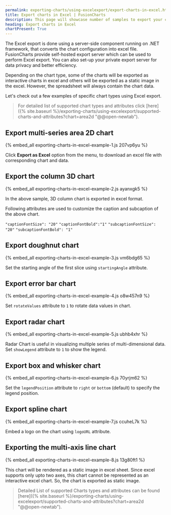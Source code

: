 ```yaml
---
permalink: exporting-charts/using-excelexport/export-charts-in-excel.html
title: Export charts in Excel | FusionCharts
description: This page will showcase number of samples to export your charts to excel.
heading: Export charts in Excel
chartPresent: True
---
```


The Excel export is done using a server-side component running on .NET framework, that converts the chart configuration into excel file. FusionCharts provide self-hosted export server which can be used to perform Excel export. You can also set-up your private export server for data privacy and better efficiency.

Depending on the chart type, some of the charts will be exported as interactive charts in excel and others will be exported as a static image in the excel. However, the spreadsheet will always contain the chart data.

Let's check out a few examples of specific chart types using Excel export.

> For detailed list of supported chart types and attributes click [here]({% site.baseurl %}/exporting-charts/using-excelexport/supported-charts-and-attributes?chart=area2d "@@open-newtab").

## Export multi-series area 2D chart

{% embed_all exporting-charts-in-excel-example-1.js 207vp6yu %}

Click __Export as Excel__ option from the menu, to download an excel file with corresponding chart and data.

## Export the column 3D chart

{% embed_all exporting-charts-in-excel-example-2.js ayanxgk5 %}

In the above sample, 3D column chart is exported in excel format.

Following attributes are used to customize the caption and subcaption of the above chart.

`"captionFontSize": "20"`
`"captionFontBold":"1"`
`"subcaptionFontSize": "20"`
`"subcaptionFontBold": "1"`

## Export doughnut chart

{% embed_all exporting-charts-in-excel-example-3.js vm6bdg65 %}

Set the starting angle of the first slice using `startingAngle` attribute.

## Export error bar chart

{% embed_all exporting-charts-in-excel-example-4.js o8w457n9 %}

Set `rotateValues` attribute to `1` to rotate data values in chart.

## Export radar chart

{% embed_all exporting-charts-in-excel-example-5.js ubhb4xhr %}

Radar Chart is useful in visualizing multiple series of multi-dimensional data. Set `showLegend` attribute to `1` to show the legend.

## Export box and whisker chart

{% embed_all exporting-charts-in-excel-example-6.js 70yrjm62 %}

Set the `legendPosition` attribute to `right` or `bottom` (default) to specify the legend position.

## Export spline chart

{% embed_all exporting-charts-in-excel-example-7.js ccuheL7k %}

Embed a logo on the chart using `logoURL` attribute.

## Exporting the multi-axis line chart

{% embed_all exporting-charts-in-excel-example-8.js 13g80ft1 %}

This chart will be rendered as a static image in excel sheet. Since excel supports only upto two axes, this chart cannot be represented as an interactive excel chart. So, the chart is exported as static image.

> Detailed List of supported Charts types and attributes can be found [here]({% site.baseurl %}/exporting-charts/using-excelexport/supported-charts-and-attributes?chart=area2d "@@open-newtab").